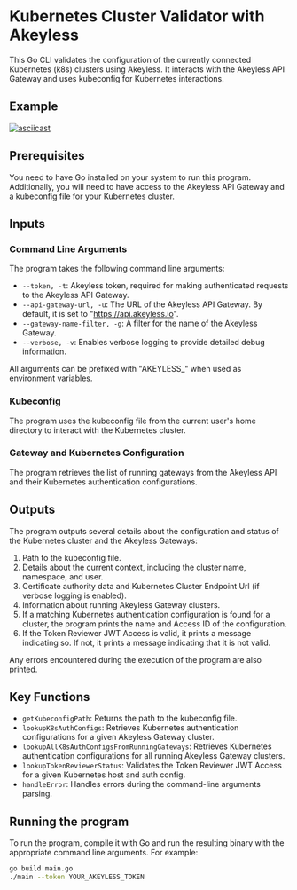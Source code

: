 # Kubernetes Cluster Validator with Akeyless

This Go CLI validates the configuration of the currently connected Kubernetes (k8s) clusters using Akeyless. It interacts with the Akeyless API Gateway and uses kubeconfig for Kubernetes interactions.

## Example
[![asciicast](https://asciinema.org/a/588498.svg)](https://asciinema.org/a/588498)

## Prerequisites

You need to have Go installed on your system to run this program. Additionally, you will need to have access to the Akeyless API Gateway and a kubeconfig file for your Kubernetes cluster.

## Inputs

### Command Line Arguments

The program takes the following command line arguments:

- `--token, -t`: Akeyless token, required for making authenticated requests to the Akeyless API Gateway.
- `--api-gateway-url, -u`: The URL of the Akeyless API Gateway. By default, it is set to "https://api.akeyless.io".
- `--gateway-name-filter, -g`: A filter for the name of the Akeyless Gateway.
- `--verbose, -v`: Enables verbose logging to provide detailed debug information.

All arguments can be prefixed with "AKEYLESS_" when used as environment variables.

### Kubeconfig

The program uses the kubeconfig file from the current user's home directory to interact with the Kubernetes cluster.

### Gateway and Kubernetes Configuration

The program retrieves the list of running gateways from the Akeyless API and their Kubernetes authentication configurations.

## Outputs

The program outputs several details about the configuration and status of the Kubernetes cluster and the Akeyless Gateways:

1. Path to the kubeconfig file.
2. Details about the current context, including the cluster name, namespace, and user.
3. Certificate authority data and Kubernetes Cluster Endpoint Url (if verbose logging is enabled).
4. Information about running Akeyless Gateway clusters.
5. If a matching Kubernetes authentication configuration is found for a cluster, the program prints the name and Access ID of the configuration.
6. If the Token Reviewer JWT Access is valid, it prints a message indicating so. If not, it prints a message indicating that it is not valid.

Any errors encountered during the execution of the program are also printed.

## Key Functions

- `getKubeconfigPath`: Returns the path to the kubeconfig file.
- `lookupK8sAuthConfigs`: Retrieves Kubernetes authentication configurations for a given Akeyless Gateway cluster.
- `lookupAllK8sAuthConfigsFromRunningGateways`: Retrieves Kubernetes authentication configurations for all running Akeyless Gateway clusters.
- `lookupTokenReviewerStatus`: Validates the Token Reviewer JWT Access for a given Kubernetes host and auth config.
- `handleError`: Handles errors during the command-line arguments parsing.

## Running the program

To run the program, compile it with Go and run the resulting binary with the appropriate command line arguments. For example:

```bash
go build main.go
./main --token YOUR_AKEYLESS_TOKEN
